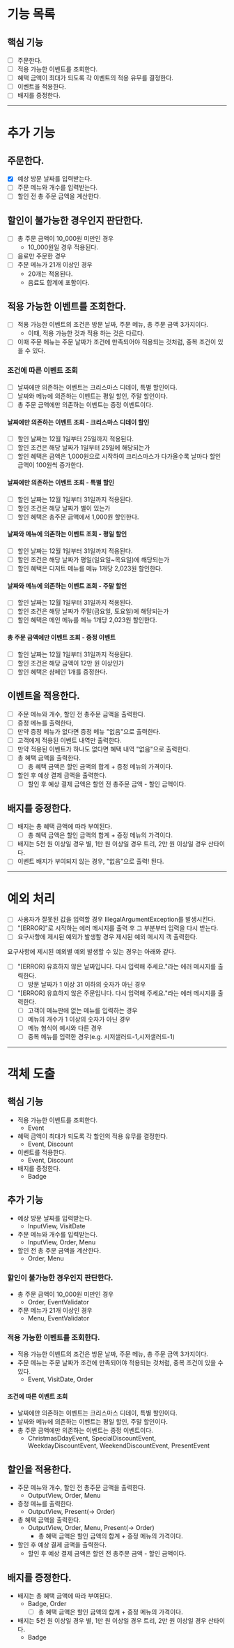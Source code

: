 # 기능 목록
## 핵심 기능

+ [ ] 주문한다.
+ [ ] 적용 가능한 이벤트를 조회한다.
+ [ ] 혜택 금액이 최대가 되도록 각 이벤트의 적용 유무를 결정한다.
+ [ ] 이벤트을 적용한다.
+ [ ] 배지를 증정한다.

---
# 추가 기능

## 주문한다.
+ [x] 예상 방문 날짜를 입력받는다.
+ [ ] 주문 메뉴와 개수를 입력받는다.
+ [ ] 할인 전 총 주문 금액을 계산한다.

## 할인이 불가능한 경우인지 판단한다.
 
+ [ ] 총 주문 금액이 10_000원 미만인 경우 
  + 10_000원일 경우 적용된다.
+ [ ] 음료만 주문한 경우
+ [ ] 주문 메뉴가 21개 이상인 경우
  + 20개는 적용된다.
  + 음료도 합계에 포함이다.

## 적용 가능한 이벤트를 조회한다.

+ [ ] 적용 가능한 이벤트의 조건은 방문 날짜, 주문 메뉴, 총 주문 금액 3가지이다.
  + 이때, 적용 가능한 것과 적용 하는 것은 다르다.
+ [ ] 이때 주문 메뉴는 주문 날짜가 조건에 만족되어야 적용되는 것처럼, 중복 조건이 있을 수 있다.

### 조건에 따른 이벤트 조회 
+ [ ] 날짜에만 의존하는 이벤트는 크리스마스 디데이, 특별 할인이다.
+ [ ] 날짜와 메뉴에 의존하는 이벤트는 평일 할인, 주말 할인이다.
+ [ ] 총 주문 금액에만 의존하는 이벤트는 증정 이벤트이다.

#### 날짜에만 의존하는 이벤트 조회 - 크리스마스 디데이 할인

+ [ ] 할인 날짜는 12월 1일부터 25일까지 적용된다.
+ [ ] 할인 조건은 해당 날짜가 1일부터 25일에 해당되는가
+ [ ] 할인 혜택은 금액은 1,000원으로 시작하여 크리스마스가 다가올수록 날마다 할인 금액이 100원씩 증가한다.

#### 날짜에만 의존하는 이벤트 조회 - 특별 할인

+ [ ] 할인 날짜는 12월 1일부터 31일까지 적용된다.
+ [ ] 할인 조건은 해당 날짜가 별이 있는가
+ [ ] 할인 혜택은 총주문 금액에서 1,000원 할인한다.

#### 날짜와 메뉴에 의존하는 이벤트 조회 - 평일 할인

+ [ ] 할인 날짜는 12월 1일부터 31일까지 적용된다.
+ [ ] 할인 조건은 해당 날짜가 평일(일요일~목요일)에 해당되는가
+ [ ] 할인 혜택은 디저트 메뉴를 메뉴 1개당 2,023원 할인한다.

#### 날짜와 메뉴에 의존하는 이벤트 조회 - 주말 할인

+ [ ] 할인 날짜는 12월 1일부터 31일까지 적용된다.
+ [ ] 할인 조건은 해당 날짜가 주말(금요일, 토요일)에 해당되는가
+ [ ] 할인 혜택은 메인 메뉴를 메뉴 1개당 2,023원 할인한다.

#### 총 주문 금액에만 이벤트 조회 - 증정 이벤트

+ [ ] 할인 날짜는 12월 1일부터 31일까지 적용된다.
+ [ ] 할인 조건은 해당 금액이 12만 원 이상인가
+ [ ] 할인 혜택은 샴페인 1개를 증정한다.

## 이벤트을 적용한다.
+ [ ] 주문 메뉴와 개수, 할인 전 총주문 금액을 출력한다.
+ [ ] 증정 메뉴를 출력한다, 
+ [ ] 만약 증정 메뉴가 없다면 증정 메뉴 "없음"으로 출력한다.
+ [ ] 고객에게 적용된 이벤트 내역만 출력한다.
+ [ ] 만약 적용된 이벤트가 하나도 없다면 혜택 내역 "없음"으로 출력한다.
+ [ ] 총 혜택 금액을 출력한다.
  + [ ] 총 혜택 금액은 할인 금액의 합계 + 증정 메뉴의 가격이다.
+ [ ] 할인 후 예상 결제 금액을 출력한다.
  + [ ] 할인 후 예상 결제 금액은 할인 전 총주문 금액 - 할인 금액이다.

## 배지를 증정한다.
+ [ ] 배지는 총 혜택 금액에 따라 부여된다. 
  + [ ] 총 혜택 금액은 할인 금액의 합계 + 증정 메뉴의 가격이다.
+ [ ] 배지는 5천 원 이상일 경우 별, 1만 원 이상일 경우 트리, 2만 원 이상일 경우 산타이다.
+ [ ] 이벤트 배지가 부여되지 않는 경우, "없음"으로 출력! 된다.

--- 
# 예외 처리
+ [ ] 사용자가 잘못된 값을 입력할 경우 IllegalArgumentException를 발생시킨다.
+ [ ] "[ERROR]"로 시작하는 에러 메시지를 출력 후 그 부분부터 입력을 다시 받는다.
+ [ ] 요구사항에 제시된 예외가 발생할 경우 제시된 예외 메시지 객 출력한다.

요구사항에 제시된 예외별 예외 발생할 수 있는 경우는 아래와 같다.

+ [ ] "[ERROR] 유효하지 않은 날짜입니다. 다시 입력해 주세요."라는 에러 메시지를 출력한다.
  + [ ] 방문 날짜가 1 이상 31 이하의 숫자가 아닌 경우
+ [ ] "[ERROR] 유효하지 않은 주문입니다. 다시 입력해 주세요."라는 에러 메시지를 출력한다.
  + [ ] 고객이 메뉴판에 없는 메뉴를 입력하는 경우
  + [ ] 메뉴의 개수가 1 이상의 숫자가 아닌 경우
  + [ ] 메뉴 형식이 예시와 다른 경우
  + [ ] 중복 메뉴를 입력한 경우(e.g. 시저샐러드-1,시저샐러드-1)

---
# 객체 도출
## 핵심 기능

+ 적용 가능한 이벤트를 조회한다.
  + Event
+ 혜택 금액이 최대가 되도록 각 할인의 적용 유무를 결정한다.
  + Event, Discount
+ 이벤트를 적용한다.
  + Event, Discount
+ 배지를 증정한다.
  + Badge

## 추가 기능

+ 예상 방문 날짜를 입력받는다.
  + InputView, VisitDate
+ 주문 메뉴와 개수를 입력받는다.
  + InputView, Order, Menu
+ 할인 전 총 주문 금액을 계산한다.
  + Order, Menu

### 할인이 불가능한 경우인지 판단한다.

+ 총 주문 금액이 10_000원 미만인 경우
  + Order, EventValidator
+ 주문 메뉴가 21개 이상인 경우
  + Menu, EventValidator

### 적용 가능한 이벤트를 조회한다.

+ 적용 가능한 이벤트의 조건은 방문 날짜, 주문 메뉴, 총 주문 금액 3가지이다.
+ 주문 메뉴는 주문 날짜가 조건에 만족되어야 적용되는 것처럼, 중복 조건이 있을 수 있다.
    + Event, VisitDate, Order

#### 조건에 따른 이벤트 조회
+ 날짜에만 의존하는 이벤트는 크리스마스 디데이, 특별 할인이다.
+ 날짜와 메뉴에 의존하는 이벤트는 평일 할인, 주말 할인이다.
+ 총 주문 금액에만 의존하는 이벤트는 증정 이벤트이다.
  + ChristmasDdayEvent, SpecialDiscountEvent, WeekdayDiscountEvent, WeekendDiscountEvent, PresentEvent

## 할인을 적용한다.
+ 주문 메뉴와 개수, 할인 전 총주문 금액을 출력한다.
  + OutputView, Order, Menu
+ 증정 메뉴를 출력한다.
  + OutputView, Present(-> Order)
+ 총 혜택 금액을 출력한다.
  + OutputView, Order, Menu, Present(-> Order)
      + 총 혜택 금액은 할인 금액의 합계 + 증정 메뉴의 가격이다.
+ 할인 후 예상 결제 금액을 출력한다.
    + 할인 후 예상 결제 금액은 할인 전 총주문 금액 - 할인 금액이다.

## 배지를 증정한다.
+ 배지는 총 혜택 금액에 따라 부여된다.
  + Badge, Order
      + [ ] 총 혜택 금액은 할인 금액의 합계 + 증정 메뉴의 가격이다.
+ 배지는 5천 원 이상일 경우 별, 1만 원 이상일 경우 트리, 2만 원 이상일 경우 산타이다.
  + Badge

